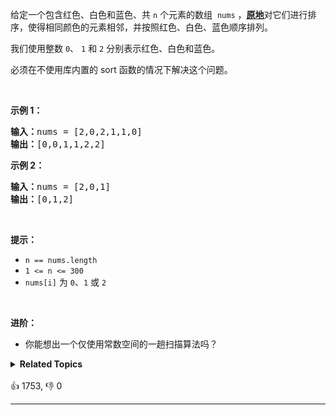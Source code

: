 <p>给定一个包含红色、白色和蓝色、共&nbsp;<code>n</code><em> </em>个元素的数组
 <meta charset="UTF-8" />&nbsp;<code>nums</code>&nbsp;，<strong><a href="https://baike.baidu.com/item/%E5%8E%9F%E5%9C%B0%E7%AE%97%E6%B3%95" target="_blank">原地</a></strong>对它们进行排序，使得相同颜色的元素相邻，并按照红色、白色、蓝色顺序排列。</p>

<p>我们使用整数 <code>0</code>、&nbsp;<code>1</code> 和 <code>2</code> 分别表示红色、白色和蓝色。</p>

<ul> 
</ul>

<p>必须在不使用库内置的 sort 函数的情况下解决这个问题。</p>

<p>&nbsp;</p>

<p><strong>示例 1：</strong></p>

<pre>
<strong>输入：</strong>nums = [2,0,2,1,1,0]
<strong>输出：</strong>[0,0,1,1,2,2]
</pre>

<p><strong>示例 2：</strong></p>

<pre>
<strong>输入：</strong>nums = [2,0,1]
<strong>输出：</strong>[0,1,2]
</pre>

<p>&nbsp;</p>

<p><strong>提示：</strong></p>

<ul> 
 <li><code>n == nums.length</code></li> 
 <li><code>1 &lt;= n &lt;= 300</code></li> 
 <li><code>nums[i]</code> 为 <code>0</code>、<code>1</code> 或 <code>2</code></li> 
</ul>

<p>&nbsp;</p>

<p><strong>进阶：</strong></p>

<ul> 
 <li>你能想出一个仅使用常数空间的一趟扫描算法吗？</li> 
</ul>

<details><summary><strong>Related Topics</strong></summary>数组 | 双指针 | 排序</details><br>

<div>👍 1753, 👎 0<span style='float: right;'></span></div>

<div id="labuladong"><hr>

</div>

